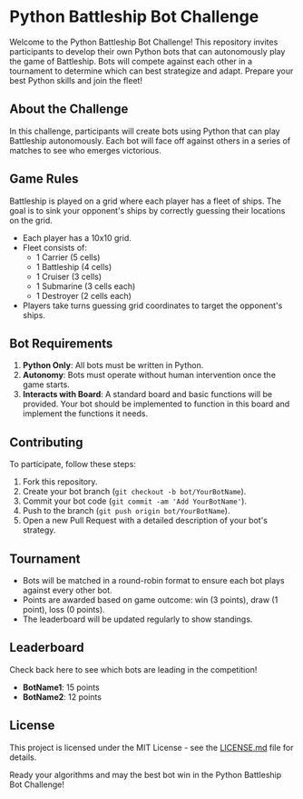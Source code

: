 # Python Battleship Bot Challenge

Welcome to the Python Battleship Bot Challenge! This repository invites participants to develop their own Python bots that can autonomously play the game of Battleship. Bots will compete against each other in a tournament to determine which can best strategize and adapt. Prepare your best Python skills and join the fleet!

## About the Challenge

In this challenge, participants will create bots using Python that can play Battleship autonomously. Each bot will face off against others in a series of matches to see who emerges victorious.

## Game Rules

Battleship is played on a grid where each player has a fleet of ships. The goal is to sink your opponent's ships by correctly guessing their locations on the grid.

- Each player has a 10x10 grid.
- Fleet consists of:
  - 1 Carrier (5 cells)
  - 1 Battleship (4 cells)
  - 1 Cruiser (3 cells)
  - 1 Submarine (3 cells each)
  - 1 Destroyer (2 cells each)
- Players take turns guessing grid coordinates to target the opponent's ships.

## Bot Requirements

1. **Python Only**: All bots must be written in Python.
2. **Autonomy**: Bots must operate without human intervention once the game starts.
3. **Interacts with Board**: A standard board and basic functions will be provided. Your bot should be implemented to function in this board and implement the functions it needs. 

## Contributing

To participate, follow these steps:

1. Fork this repository.
2. Create your bot branch (`git checkout -b bot/YourBotName`).
3. Commit your bot code (`git commit -am 'Add YourBotName'`).
4. Push to the branch (`git push origin bot/YourBotName`).
5. Open a new Pull Request with a detailed description of your bot's strategy.

## Tournament

- Bots will be matched in a round-robin format to ensure each bot plays against every other bot.
- Points are awarded based on game outcome: win (3 points), draw (1 point), loss (0 points).
- The leaderboard will be updated regularly to show standings.

## Leaderboard

Check back here to see which bots are leading in the competition!

- **BotName1**: 15 points
- **BotName2**: 12 points

## License

This project is licensed under the MIT License - see the [LICENSE.md](LICENSE.md) file for details.

Ready your algorithms and may the best bot win in the Python Battleship Bot Challenge!
